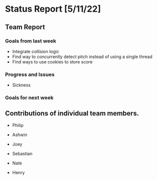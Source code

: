 # Status Report [5/11/22]

## Team Report
### Goals from last week
* Integrate collision logic
* Find way to concurrently detect pitch instead of using a single thread
* Find ways to use cookies to store score
### Progress and Issues
* Sickness
### Goals for next week



## Contributions of individual team members.
* Philip

* Ashwin

* Joey

* Sebastian

* Nate

* Henry
